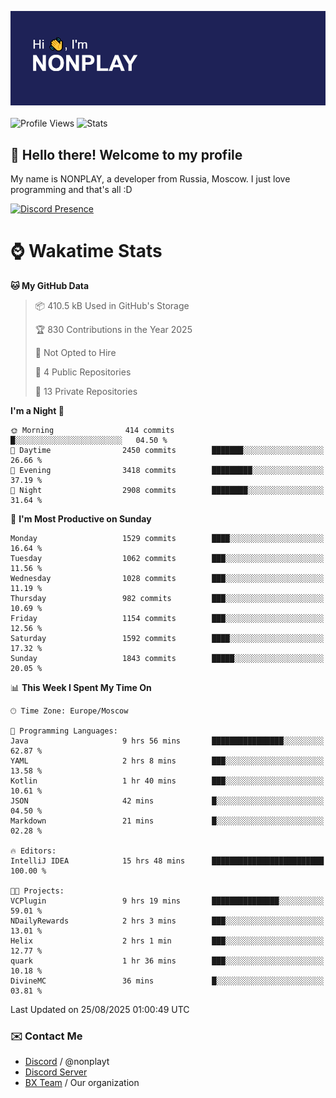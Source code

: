 ![Discord Presence](./header.png)
<br></br>
![Profile Views](https://komarev.com/ghpvc/?username=NONPLAYT&color=blue&style=for-the-badge)
![Stats](https://img.shields.io/badge/0%25-OPTIMIZED-orange?style=for-the-badge)


## :wave: Hello there! Welcome to my profile

My name is NONPLAY, a developer from Russia, Moscow. I just love programming and that's all :D

[![Discord Presence](https://lanyard.cnrad.dev/api/597087584090587177?showDisplayName=true)](https://discord.com/users/597087584090587177) 

# ⌚ Wakatime Stats

<!--START_SECTION:waka-->
**🐱 My GitHub Data** 

> 📦 410.5 kB Used in GitHub's Storage 
 > 
> 🏆 830 Contributions in the Year 2025
 > 
> 🚫 Not Opted to Hire
 > 
> 📜 4 Public Repositories 
 > 
> 🔑 13 Private Repositories 
 > 
**I'm a Night 🦉** 

```text
🌞 Morning                414 commits         █░░░░░░░░░░░░░░░░░░░░░░░░   04.50 % 
🌆 Daytime                2450 commits        ███████░░░░░░░░░░░░░░░░░░   26.66 % 
🌃 Evening                3418 commits        █████████░░░░░░░░░░░░░░░░   37.19 % 
🌙 Night                  2908 commits        ████████░░░░░░░░░░░░░░░░░   31.64 % 
```
📅 **I'm Most Productive on Sunday** 

```text
Monday                   1529 commits        ████░░░░░░░░░░░░░░░░░░░░░   16.64 % 
Tuesday                  1062 commits        ███░░░░░░░░░░░░░░░░░░░░░░   11.56 % 
Wednesday                1028 commits        ███░░░░░░░░░░░░░░░░░░░░░░   11.19 % 
Thursday                 982 commits         ███░░░░░░░░░░░░░░░░░░░░░░   10.69 % 
Friday                   1154 commits        ███░░░░░░░░░░░░░░░░░░░░░░   12.56 % 
Saturday                 1592 commits        ████░░░░░░░░░░░░░░░░░░░░░   17.32 % 
Sunday                   1843 commits        █████░░░░░░░░░░░░░░░░░░░░   20.05 % 
```


📊 **This Week I Spent My Time On** 

```text
🕑︎ Time Zone: Europe/Moscow

💬 Programming Languages: 
Java                     9 hrs 56 mins       ████████████████░░░░░░░░░   62.87 % 
YAML                     2 hrs 8 mins        ███░░░░░░░░░░░░░░░░░░░░░░   13.58 % 
Kotlin                   1 hr 40 mins        ███░░░░░░░░░░░░░░░░░░░░░░   10.61 % 
JSON                     42 mins             █░░░░░░░░░░░░░░░░░░░░░░░░   04.50 % 
Markdown                 21 mins             █░░░░░░░░░░░░░░░░░░░░░░░░   02.28 % 

🔥 Editors: 
IntelliJ IDEA            15 hrs 48 mins      █████████████████████████   100.00 % 

🐱‍💻 Projects: 
VCPlugin                 9 hrs 19 mins       ███████████████░░░░░░░░░░   59.01 % 
NDailyRewards            2 hrs 3 mins        ███░░░░░░░░░░░░░░░░░░░░░░   13.01 % 
Helix                    2 hrs 1 min         ███░░░░░░░░░░░░░░░░░░░░░░   12.77 % 
quark                    1 hr 36 mins        ███░░░░░░░░░░░░░░░░░░░░░░   10.18 % 
DivineMC                 36 mins             █░░░░░░░░░░░░░░░░░░░░░░░░   03.81 % 
```


 Last Updated on 25/08/2025 01:00:49 UTC
<!--END_SECTION:waka-->

### ✉️ Contact Me

- [Discord](https://discord.com/users/597087584090587177) / @nonplayt
- [Discord Server](https://discord.gg/qNyybSSPm5)
- [BX Team](https://github.com/BX-Team) / Our organization
